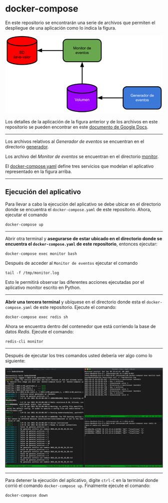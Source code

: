 # docker-compose

En este repositorio se encontrarán una serie de archivos que permiten el despliegue de una aplicación como lo indica la figura.

![](figuras/03-Docker-Compose.png "Aplicativo")

Los detalles de la aplicación de la figura anterior y de los archivos en este repositorio se pueden encontrar en este [documento de Google Docs](https://docs.google.com/document/d/1VtM1TKRwUh2RV5pZhgu4c8rhr5iKwcC7mqzXtRbDvkc/edit?usp=sharing).

---

Los archivos relativos al *Generador de eventos* se encuentran en el directorio [generador](generador).

Los archivo del *Monitor de eventos* se encuentran en el directorio [monitor](monitor).

El [docker-compose.yaml](docker-compose.yaml) define tres servicios que modelan el aplicativo representado en la figura arriba.

---

## Ejecución del aplicativo

Para llevar a cabo la ejecución del aplicativo se debe ubicar en el directorio donde se encuentra el `docker-compose.yaml` de este repositorio.
Ahora, ejecutar el comando

```
docker-compose up
```

---

Abrir otra terminal y **asegurarse de estar ubicado en el directorio donde se encuentra el `docker-compose.yaml` de este repositorio**, entonces ejecutar:

```
docker-compose exec monitor bash
```

Después de acceder al `Monitor de eventos` ejecutar el comando

```
tail -f /tmp/monitor.log
```

Esto le permitirá observar las diferentes acciones ejecutadas por el aplicativo monitor escrito en Python.

---

**Abrir una tercera terminal** y ubíquese en el directorio donde esta el `docker-compose.yaml` de este repositorio. 
Ejecute el comando:

```
docker-compose exec redis sh
```

Ahora se encuentra dentro del contenedor que está corriendo la base de datos *Redis*.
Ejecute el comando:

```
redis-cli monitor
```

---

Después de ejecutar los tres comandos usted debería ver algo como lo siguiente:

![](figuras/ejecucion.png "Ejecucion del aplicativo")

---

Para detener la ejecución del aplicativo, digite `ctrl-C` en la terminal donde corrió el comando `docker-compose up`. 
Finalmente ejecute el comando:

```
docker-compose down
```
